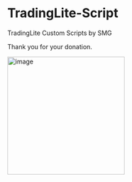 # TradingLite-Script
TradingLite Custom Scripts by SMG


Thank you for your donation.

<img width="264" alt="image" src="https://user-images.githubusercontent.com/86971113/202854817-e57569b3-f302-44cd-bf1c-fd13d37d68f8.png">
